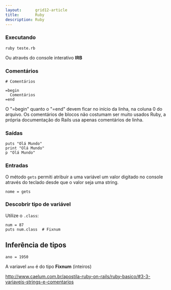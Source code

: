 ```yaml
---
layout:      grid12-article
title:       Ruby
description: Ruby
---
```


### Executando

    ruby teste.rb


Ou através do console interativo __IRB__


### Comentários

    # Comentários

    =begin
      Comentários
    =end

O "=begin" quanto o "=end" devem ficar no início da linha, na coluna 0 do arquivo. Os comentários de blocos não costumam
ser muito usados Ruby, a própria documentação do Rails usa apenas comentários de linha.


### Saídas

    puts "Olá Mundo"
    print "Olá Mundo"
    p "Olá Mundo"

### Entradas


O método `gets` permiti atribuir a uma variável um valor digitado no console através do teclado desde que o valor seja
uma string.

    nome = gets



### Descobrir tipo de variável

Utilize o `.class`:

    num = 87
    puts num.class  # Fixnum


Inferência de tipos
---

    ano = 1950

A variavel `ano` é do tipo __Fixnum__ (inteiros)

http://www.caelum.com.br/apostila-ruby-on-rails/ruby-basico/#3-3-variaveis-strings-e-comentarios